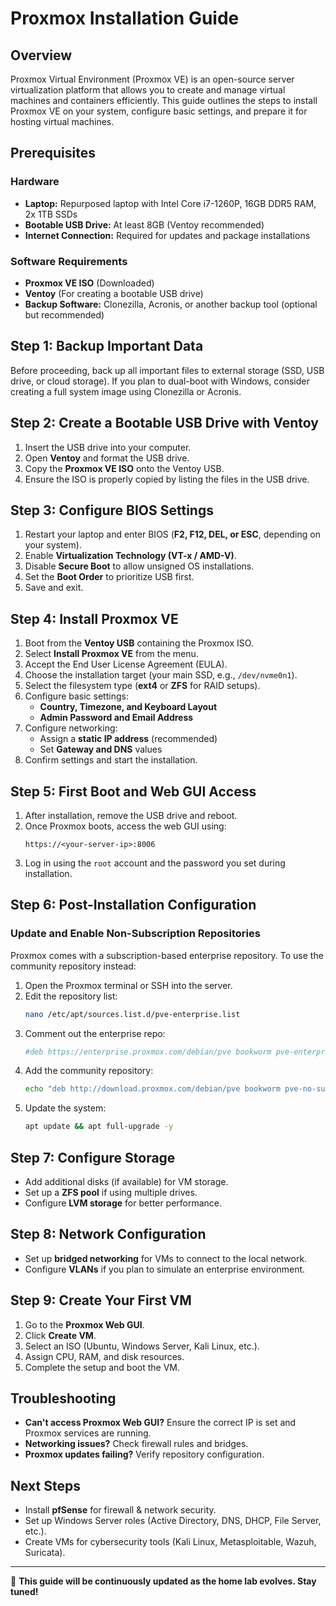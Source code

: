 # Proxmox Installation Guide

## Overview
Proxmox Virtual Environment (Proxmox VE) is an open-source server virtualization platform that allows you to create and manage virtual machines and containers efficiently. This guide outlines the steps to install Proxmox VE on your system, configure basic settings, and prepare it for hosting virtual machines.

## Prerequisites
### **Hardware**
- **Laptop:** Repurposed laptop with Intel Core i7-1260P, 16GB DDR5 RAM, 2x 1TB SSDs
- **Bootable USB Drive:** At least 8GB (Ventoy recommended)
- **Internet Connection:** Required for updates and package installations

### **Software Requirements**
- **Proxmox VE ISO** (Downloaded)
- **Ventoy** (For creating a bootable USB drive)
- **Backup Software:** Clonezilla, Acronis, or another backup tool (optional but recommended)

## Step 1: Backup Important Data
Before proceeding, back up all important files to external storage (SSD, USB drive, or cloud storage). If you plan to dual-boot with Windows, consider creating a full system image using Clonezilla or Acronis.

## Step 2: Create a Bootable USB Drive with Ventoy
1. Insert the USB drive into your computer.
2. Open **Ventoy** and format the USB drive.
3. Copy the **Proxmox VE ISO** onto the Ventoy USB.
4. Ensure the ISO is properly copied by listing the files in the USB drive.

## Step 3: Configure BIOS Settings
1. Restart your laptop and enter BIOS (**F2, F12, DEL, or ESC**, depending on your system).
2. Enable **Virtualization Technology (VT-x / AMD-V)**.
3. Disable **Secure Boot** to allow unsigned OS installations.
4. Set the **Boot Order** to prioritize USB first.
5. Save and exit.

## Step 4: Install Proxmox VE
1. Boot from the **Ventoy USB** containing the Proxmox ISO.
2. Select **Install Proxmox VE** from the menu.
3. Accept the End User License Agreement (EULA).
4. Choose the installation target (your main SSD, e.g., `/dev/nvme0n1`).
5. Select the filesystem type (**ext4** or **ZFS** for RAID setups).
6. Configure basic settings:
   - **Country, Timezone, and Keyboard Layout**
   - **Admin Password and Email Address**
7. Configure networking:
   - Assign a **static IP address** (recommended)
   - Set **Gateway and DNS** values
8. Confirm settings and start the installation.

## Step 5: First Boot and Web GUI Access
1. After installation, remove the USB drive and reboot.
2. Once Proxmox boots, access the web GUI using:
   ```
   https://<your-server-ip>:8006
   ```
3. Log in using the `root` account and the password you set during installation.

## Step 6: Post-Installation Configuration
### **Update and Enable Non-Subscription Repositories**
Proxmox comes with a subscription-based enterprise repository. To use the community repository instead:
1. Open the Proxmox terminal or SSH into the server.
2. Edit the repository list:
   ```bash
   nano /etc/apt/sources.list.d/pve-enterprise.list
   ```
3. Comment out the enterprise repo:
   ```bash
   #deb https://enterprise.proxmox.com/debian/pve bookworm pve-enterprise
   ```
4. Add the community repository:
   ```bash
   echo "deb http://download.proxmox.com/debian/pve bookworm pve-no-subscription" | sudo tee /etc/apt/sources.list.d/pve-community.list
   ```
5. Update the system:
   ```bash
   apt update && apt full-upgrade -y
   ```

## Step 7: Configure Storage
- Add additional disks (if available) for VM storage.
- Set up a **ZFS pool** if using multiple drives.
- Configure **LVM storage** for better performance.

## Step 8: Network Configuration
- Set up **bridged networking** for VMs to connect to the local network.
- Configure **VLANs** if you plan to simulate an enterprise environment.

## Step 9: Create Your First VM
1. Go to the **Proxmox Web GUI**.
2. Click **Create VM**.
3. Select an ISO (Ubuntu, Windows Server, Kali Linux, etc.).
4. Assign CPU, RAM, and disk resources.
5. Complete the setup and boot the VM.

## Troubleshooting
- **Can't access Proxmox Web GUI?** Ensure the correct IP is set and Proxmox services are running.
- **Networking issues?** Check firewall rules and bridges.
- **Proxmox updates failing?** Verify repository configuration.

## Next Steps
- Install **pfSense** for firewall & network security.
- Set up Windows Server roles (Active Directory, DNS, DHCP, File Server, etc.).
- Create VMs for cybersecurity tools (Kali Linux, Metasploitable, Wazuh, Suricata).

---
🚀 **This guide will be continuously updated as the home lab evolves. Stay tuned!**

